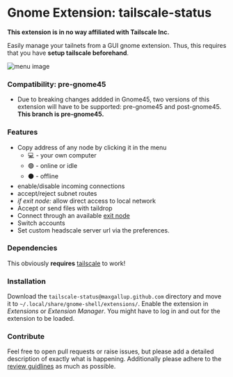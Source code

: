 # Gnome Extension: tailscale-status
**This extension is in no way affiliated with Tailscale Inc.**

Easily manage your tailnets from a GUI gnome extension.
Thus, this requires that you have **setup tailscale beforehand**. 

![menu image](pics/screenshot.png)

### Compatibility: pre-gnome45
* Due to breaking changes addded in Gnome45, two versions of this extension will have to be supported: pre-gnome45 and post-gnome45. **This branch is pre-gnome45.**

### Features
* Copy address of any node by clicking it in the menu
    * 💻 - your own computer
    * 🟢 - online or idle
    * ⚫ - offline
* enable/disable incoming connections
* accept/reject subnet routes
* *if exit node:* allow direct access to local network
* Accept or send files with taildrop
* Connect through an available [exit node](https://tailscale.com/kb/1103/exit-nodes/)
* Switch accounts
* Set custom headscale server url via the preferences.

### Dependencies
This obviously **requires** [tailscale](https://tailscale.com) to work! 

### Installation
Download the `tailscale-status@maxgallup.github.com` directory and move it to `~/.local/share/gnome-shell/extensions/`.
Enable the extension in *Extensions* or *Extension Manager*.
You might have to log in and out for the extension to be loaded.

### Contribute
Feel free to open pull requests or raise issues, but please add a detailed description of exactly what is happening. Additionally please adhere to the [review guidlines](https://gjs.guide/extensions/review-guidelines/review-guidelines.html#basics) as much as possible.
 


